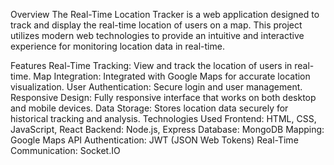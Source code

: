 Overview
The Real-Time Location Tracker is a web application designed to track and display the real-time location of users on a map. This project utilizes modern web technologies to provide an intuitive and interactive experience for monitoring location data in real-time.

Features
Real-Time Tracking: View and track the location of users in real-time.
Map Integration: Integrated with Google Maps for accurate location visualization.
User Authentication: Secure login and user management.
Responsive Design: Fully responsive interface that works on both desktop and mobile devices.
Data Storage: Stores location data securely for historical tracking and analysis.
Technologies Used
Frontend: HTML, CSS, JavaScript, React
Backend: Node.js, Express
Database: MongoDB
Mapping: Google Maps API
Authentication: JWT (JSON Web Tokens)
Real-Time Communication: Socket.IO
